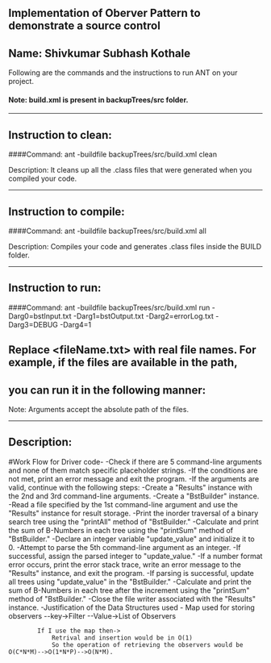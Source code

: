 ## Implementation of Oberver Pattern to demonstrate a source control 
## Name: Shivkumar Subhash Kothale


Following are the commands and the instructions to run ANT on your project.
#### Note: build.xml is present in backupTrees/src folder.

-----------------------------------------------------------------------
## Instruction to clean:

####Command: ant -buildfile backupTrees/src/build.xml clean

Description: It cleans up all the .class files that were generated when you
compiled your code.

-----------------------------------------------------------------------
## Instruction to compile:

####Command: ant -buildfile backupTrees/src/build.xml all

Description: Compiles your code and generates .class files inside the BUILD folder.

-----------------------------------------------------------------------
## Instruction to run:

####Command:  ant -buildfile backupTrees/src/build.xml run -Darg0=bstInput.txt -Darg1=bstOutput.txt -Darg2=errorLog.txt -Darg3=DEBUG -Darg4=1

## Replace <fileName.txt> with real file names. For example, if the files are available in the path,
## you can run it in the following manner:

Note: Arguments accept the absolute path of the files.

-----------------------------------------------------------------------
## Description:

#Work Flow for Driver code-
-Check if there are 5 command-line arguments and none of them match specific placeholder strings.
-If the conditions are not met, print an error message and exit the program.
-If the arguments are valid, continue with the following steps:
-Create a "Results" instance with the 2nd and 3rd command-line arguments.
-Create a "BstBuilder" instance.
-Read a file specified by the 1st command-line argument and use the "Results" instance for result storage.
-Print the inorder traversal of a binary search tree using the "printAll" method of "BstBuilder."
-Calculate and print the sum of B-Numbers in each tree using the "printSum" method of "BstBuilder."
-Declare an integer variable "update_value" and initialize it to 0.
-Attempt to parse the 5th command-line argument as an integer.
-If successful, assign the parsed integer to "update_value."
-If a number format error occurs, print the error stack trace, write an error message to the "Results" instance, and exit the program.
-If parsing is successful, update all trees using "update_value" in the "BstBuilder."
-Calculate and print the sum of B-Numbers in each tree after the increment using the "printSum" method of "BstBuilder."
-Close the file writer associated with the "Results" instance.
   -Justification of the Data Structures used 
        - Map used for storing observers 
            --key->Filter
            --Value->List of Observers

            If I use the map then->
                Retrival and insertion would be in O(1)
                So the operation of retrieving the observers would be O(C*N*M)-->O(1*N*P)-->O(N*M).




